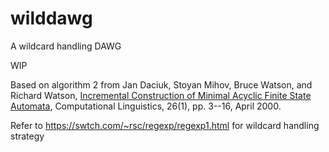 # wilddawg
A wildcard handling DAWG

WIP

Based on algorithm 2 from 
Jan Daciuk, Stoyan Mihov, Bruce Watson, and Richard Watson, [Incremental Construction of Minimal Acyclic Finite State Automata](https://www.aclweb.org/anthology/J00-1002.pdf), Computational Linguistics, 26(1), pp. 3--16, April 2000.

Refer to https://swtch.com/~rsc/regexp/regexp1.html for wildcard handling strategy
